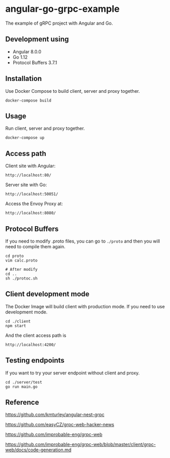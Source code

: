 # angular-go-grpc-example

The example of gRPC project with Angular and Go.

## Development using

* Angular 8.0.0
* Go 1.12
* Protocol Buffers 3.7.1


## Installation

Use Docker Compose to build client, server and proxy together.

    docker-compose build


## Usage

Run client, server and proxy together.

    docker-compose up
    
## Access path

Client site with Angular:

    http://localhost:80/

Server site with Go:

    http://localhost:50051/

Access the Envoy Proxy at:

    http://localhost:8080/

## Protocol Buffers

If you need to modify .proto files, you can go to `./proto` and then you will need to compile them again.

    cd proto
    vim calc.proto
    
    # After modify
    cd ..
    sh ./protoc.sh
    
## Client development mode

The Docker Image will build client with production mode. If you need to use development mode.

    cd ./client
    npm start
    
And the client access path is

    http://localhost:4200/

## Testing endpoints

If you want to try your server endpoint without client and proxy.

    cd ./server/test
    go run main.go

## Reference

https://github.com/kmturley/angular-nest-grpc

https://github.com/easyCZ/grpc-web-hacker-news

https://github.com/improbable-eng/grpc-web

https://github.com/improbable-eng/grpc-web/blob/master/client/grpc-web/docs/code-generation.md

